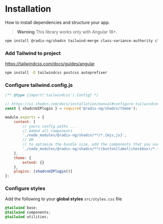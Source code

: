 # Installation
How to install dependencies and structure your app.

> **Warning**
> This library works only with Angular 18+.

```bash
npm install @radix-ng/shadcn tailwind-merge class-variance-authority clsx
```

### Add Tailwind to project

https://tailwindcss.com/docs/guides/angular

```bash
npm install -D tailwindcss postcss autoprefixer
```

### Configure tailwind.config.js

```js
/** @type {import('tailwindcss').Config} */

// https://ui.shadcn.com/docs/installation/manual#configure-tailwindconfigjs
const { shadcnUIPlugin } = require('@radix-ng/shadcn/theme');

module.exports = {
    content: [
        // yours config paths ...
        // Added all components
        './node_modules/@radix-ng/shadcn/**/*.{mjs,js}',
        // OR
        // to optimize the bundle size, add the components that you use
        './node_modules/@radix-ng/shadcn/**/(button|label|checkbox)/*.{mjs,js}',
    ],
    theme: {
        extend: {}
    },
    plugins: [shadcnUIPlugin()]
};
```

### Configure styles
Add the following to your **global styles** `src/styles.css` file

```css
@tailwind base;
@tailwind components;
@tailwind utilities;

```
